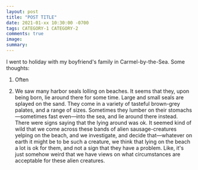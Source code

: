 ```yaml
---
layout: post
title: "POST TITLE"
date: 2021-01-xx 10:30:00 -0700
tags: CATEGORY-1 CATEGORY-2
comments: true
image:
summary:
---
```

I went to holiday with my boyfriend's family in Carmel-by-the-Sea. Some thoughts:

1. Often

2. We saw many harbor seals lolling on beaches. It seems that they, upon being born, lie around there for some time. Large and small seals are splayed on the sand. They come in a variety of tasteful brown-grey palates, and a range of sizes. Sometimes they lumber on their stomachs—sometimes fast even—into the sea, and lie around there instead. There were signs saying that the lying around was ok. It seemed kind of wild that we come across these bands of alien sausage-creatures yelping on the beach, and we investigate, and decide that—whatever on earth it might be to be such a creature, we think that lying on the beach a lot is ok for them, and not a sign that they have a problem. Like, it's just somehow weird that we have views on what circumstances are acceptable for these alien creatures. 
<!--ex-->
